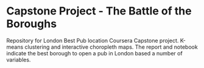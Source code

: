 # Capstone Project - The Battle of the Boroughs
Repository for London Best Pub location Coursera Capstone project. K-means clustering and interactive choropleth maps.
The report and notebook indicate the best borough to open a pub in London based a number of variables. 


